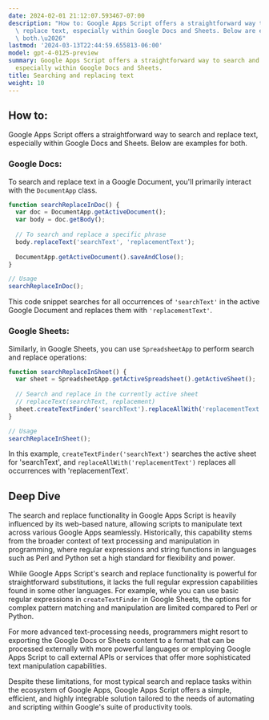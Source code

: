 ```yaml
---
date: 2024-02-01 21:12:07.593467-07:00
description: "How to: Google Apps Script offers a straightforward way to search and\
  \ replace text, especially within Google Docs and Sheets. Below are examples for\
  \ both.\u2026"
lastmod: '2024-03-13T22:44:59.655813-06:00'
model: gpt-4-0125-preview
summary: Google Apps Script offers a straightforward way to search and replace text,
  especially within Google Docs and Sheets.
title: Searching and replacing text
weight: 10
---
```


## How to:
Google Apps Script offers a straightforward way to search and replace text, especially within Google Docs and Sheets. Below are examples for both.

### Google Docs:
To search and replace text in a Google Document, you'll primarily interact with the `DocumentApp` class.

```javascript
function searchReplaceInDoc() {
  var doc = DocumentApp.getActiveDocument();
  var body = doc.getBody();
  
  // To search and replace a specific phrase
  body.replaceText('searchText', 'replacementText');
  
  DocumentApp.getActiveDocument().saveAndClose();
}

// Usage
searchReplaceInDoc();
```

This code snippet searches for all occurrences of `'searchText'` in the active Google Document and replaces them with `'replacementText'`.

### Google Sheets:
Similarly, in Google Sheets, you can use `SpreadsheetApp` to perform search and replace operations:

```javascript
function searchReplaceInSheet() {
  var sheet = SpreadsheetApp.getActiveSpreadsheet().getActiveSheet();
  
  // Search and replace in the currently active sheet
  // replaceText(searchText, replacement)
  sheet.createTextFinder('searchText').replaceAllWith('replacementText');
}

// Usage
searchReplaceInSheet();
```

In this example, `createTextFinder('searchText')` searches the active sheet for 'searchText', and `replaceAllWith('replacementText')` replaces all occurrences with 'replacementText'.

## Deep Dive
The search and replace functionality in Google Apps Script is heavily influenced by its web-based nature, allowing scripts to manipulate text across various Google Apps seamlessly. Historically, this capability stems from the broader context of text processing and manipulation in programming, where regular expressions and string functions in languages such as Perl and Python set a high standard for flexibility and power.

While Google Apps Script's search and replace functionality is powerful for straightforward substitutions, it lacks the full regular expression capabilities found in some other languages. For example, while you can use basic regular expressions in `createTextFinder` in Google Sheets, the options for complex pattern matching and manipulation are limited compared to Perl or Python.

For more advanced text-processing needs, programmers might resort to exporting the Google Docs or Sheets content to a format that can be processed externally with more powerful languages or employing Google Apps Script to call external APIs or services that offer more sophisticated text manipulation capabilities.

Despite these limitations, for most typical search and replace tasks within the ecosystem of Google Apps, Google Apps Script offers a simple, efficient, and highly integrable solution tailored to the needs of automating and scripting within Google's suite of productivity tools.
